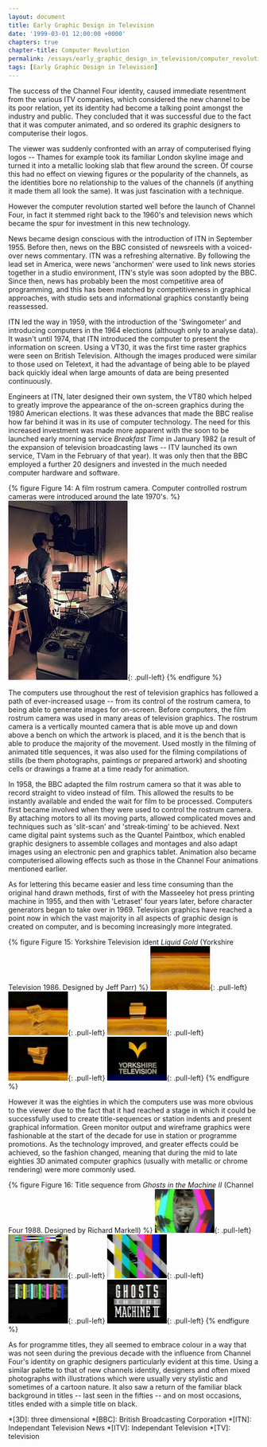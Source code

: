 ```yaml
---
layout: document
title: Early Graphic Design in Television
date: '1999-03-01 12:00:00 +0000'
chapters: true
chapter-title: Computer Revolution
permalink: /essays/early_graphic_design_in_television/computer_revolution/
tags: [Early Graphic Design in Television]
---
```

The success of the Channel Four identity, caused immediate resentment from the various ITV companies, which considered the new channel to be its poor relation, yet its identity had become a talking point amongst the industry and public. They concluded that it was successful due to the fact that it was computer animated, and so ordered its graphic designers to computerise their logos.

The viewer was suddenly confronted with an array of computerised flying logos -- Thames for example took its familiar London skyline image and turned it into a metallic looking slab that flew around the screen. Of course this had no effect on viewing figures or the popularity of the channels, as the identities bore no relationship to the values of the channels (if anything it made them all look the same). It was just fascination with a technique.

However the computer revolution started well before the launch of Channel Four, in fact it stemmed right back to the 1960's and television news which became the spur for investment in this new technology.

News became design conscious with the introduction of ITN in September 1955. Before then, news on the BBC consisted of newsreels with a voiced-over news commentary. ITN was a refreshing alternative. By following the lead set in America, were news 'anchormen' were used to link news stories together in a studio environment, ITN's style was soon adopted by the BBC. Since then, news has probably been the most competitive area of programming, and this has been matched by competitiveness in graphical approaches, with studio sets and informational graphics constantly being reassessed.

ITN led the way in 1959, with the introduction of the 'Swingometer' and introducing computers in the 1964 elections (although only to analyse data). It wasn't until 1974, that ITN introduced the computer to present the information on screen. Using a VT30, it was the first time raster graphics were seen on British Television. Although the images produced were similar to those used on Teletext, it had the advantage of being able to be played back quickly ideal when large amounts of data are being presented continuously.

Engineers at ITN, later designed their own system, the VT80 which helped to greatly improve the appearance of the on-screen graphics during the 1980  American elections. It was these advances that made the BBC realise how far behind it was in its use of computer technology. The need for this increased investment was made more apparent with the soon to be launched early morning service <cite>Breakfast Time</cite> in January 1982 (a result of the expansion of television broadcasting laws -- ITV launched its own service, TVam in the February of that year). It was only then that the BBC employed a further 20 designers and invested in the much needed computer hardware and software.

{% figure Figure 14: A film rostrum camera. Computer controlled rostrum cameras were introduced around the late 1970's. %}
![A film rostrum camera](/assets/images/essays/early_graphic_design_in_television/figure-14.jpg){: .pull-left}
{% endfigure %}

The computers use throughout the rest of television graphics has followed a path of ever-increased usage -- from its control of the rostrum camera, to being able to generate images for on-screen. Before computers, the film rostrum camera was used in many areas of television graphics. The rostrum camera is a vertically mounted camera that is able move up and down above a bench on which the artwork is placed, and it is the bench that is able to produce the majority of the movement. Used mostly in the filming of animated title sequences, it was also used for the filming compilations of stills (be them photographs, paintings or prepared artwork) and shooting cells or drawings a frame at a time ready for animation.

In 1958, the BBC adapted the film rostrum camera so that it was able to record straight to video instead of film. This allowed the results to be instantly available and ended the wait for film to be processed. Computers first became involved when they were used to control the rostrum camera. By attaching motors to all its moving parts, allowed complicated moves and techniques such as 'slit-scan' and 'streak-timing' to be achieved. Next came digital paint systems such as the Quantel Paintbox, which enabled graphic designers to assemble collages and montages and also adapt images using an electronic pen and graphics tablet. Animation also became computerised allowing effects such as those in the Channel Four animations mentioned earlier.

As for lettering this became easier and less time consuming than the original hand drawn methods, first of with the Masseeley hot press printing machine in 1955, and then with 'Letraset' four years later, before character generators began to take over in 1969. Television graphics have reached a point now in which the vast majority in all aspects of graphic design is created on computer, and is becoming increasingly more integrated.

{% figure Figure 15: Yorkshire Television ident <cite>Liquid Gold</cite> (Yorkshire Television 1986. Designed by Jeff Parr) %}
![Gold Chevron ident for Yorkshire Television](/assets/images/essays/early_graphic_design_in_television/figure-15a.png){: .pull-left}
![Gold Chevron ident for Yorkshire Television](/assets/images/essays/early_graphic_design_in_television/figure-15b.png){: .pull-left}
![Gold Chevron ident for Yorkshire Television](/assets/images/essays/early_graphic_design_in_television/figure-15c.png){: .pull-left}
![Gold Chevron ident for Yorkshire Television](/assets/images/essays/early_graphic_design_in_television/figure-15d.png){: .pull-left}
![Gold Chevron ident for Yorkshire Television](/assets/images/essays/early_graphic_design_in_television/figure-15e.png){: .pull-left}
{% endfigure %}

However it was the eighties in which the computers use was more obvious to the viewer due to the fact that it had reached a stage in which it could be successfully used to create title-sequences or station indents and present graphical information. Green monitor output and wireframe graphics were fashionable at the start of the decade for use in station or programme promotions. As the technology improved, and greater effects could be achieved, so the fashion changed, meaning that during the mid to late eighties 3D animated computer graphics (usually with metallic or chrome rendering) were more commonly used.

{% figure Figure 16: Title sequence from <cite>Ghosts in the Machine II</cite> (Channel Four 1988. Designed by Richard Markell) %}
![Still from 'Ghosts in the Machine' opening sequence](/assets/images/essays/early_graphic_design_in_television/figure-16a.png){: .pull-left}
![Still from 'Ghosts in the Machine' opening sequence](/assets/images/essays/early_graphic_design_in_television/figure-16b.png){: .pull-left}
![Still from 'Ghosts in the Machine' opening sequence](/assets/images/essays/early_graphic_design_in_television/figure-16c.png){: .pull-left}
![Still from 'Ghosts in the Machine' opening sequence](/assets/images/essays/early_graphic_design_in_television/figure-16d.png){: .pull-left}
![Still from 'Ghosts in the Machine' opening sequence](/assets/images/essays/early_graphic_design_in_television/figure-16e.png){: .pull-left}
{% endfigure %}

As for programme titles, they all seemed to embrace colour in a way that was not seen during the previous decade with the influence from Channel Four's identity on graphic designers particularly evident at this time. Using a similar palette to that of new channels identity, designers and often mixed photographs with illustrations which were usually very stylistic and sometimes of a cartoon nature. It also saw a return of the familiar black background in titles -- last seen in the fifties -- and on most occasions, titles ended with a simple title on black.

*[3D]: three dimensional
*[BBC]: British Broadcasting Corporation
*[ITN]: Independant Television News
*[ITV]: Independant Television
*[TV]: television